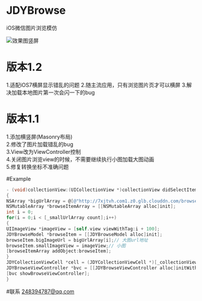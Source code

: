 # JDYBrowse
iOS微信图片浏览模仿

![效果图竖屏](https://raw.githubusercontent.com/JDY0306/JDYBrowse/master/browse1.gif)

# 版本1.2
1.适配iOS7横屏显示错乱的问题
2.随主流应用，只有浏览图片页才可以横屏
3.解决加载本地图片第一次会闪一下的bug

# 版本1.1
1.添加横竖屏(Masonry布局)<br/>
2.修改了图片加载错乱的bug<br/>
3.View改为ViewController控制<br/>
4.关闭图片浏览view的时候，不需要继续执行小图加载大图动画<br/>
5.修复转换坐标不准确问题

#Example
```Objective-c
- (void)collectionView:(UICollectionView *)collectionView didSelectItemAtIndexPath:(NSIndexPath *)indexPath
{
NSArray *bigUrlArray = @[@"http://7xjtvh.com1.z0.glb.clouddn.com/browse01.jpg",@"http://7xjtvh.com1.z0.glb.clouddn.com/browse02.jpg",@"http://7xjtvh.com1.z0.glb.clouddn.com/browse03.jpg",@"http://7xjtvh.com1.z0.glb.clouddn.com/browse04.jpg",@"http://7xjtvh.com1.z0.glb.clouddn.com/browse05.jpg",@"http://7xjtvh.com1.z0.glb.clouddn.com/browse06.jpg",@"http://7xjtvh.com1.z0.glb.clouddn.com/browse07.jpg",@"http://7xjtvh.com1.z0.glb.clouddn.com/browse08.jpg",@"http://7xjtvh.com1.z0.glb.clouddn.com/browse09.jpg",@"http://7xjtvh.com1.z0.glb.clouddn.com/browse03.jpg"];
NSMutableArray *browseItemArray = [[NSMutableArray alloc]init];
int i = 0;
for(i = 0;i < [_smallUrlArray count];i++)
{
UIImageView *imageView = [self.view viewWithTag:i + 100];
JDYBrowseModel *browseItem = [[JDYBrowseModel alloc]init];
browseItem.bigImageUrl = bigUrlArray[i];// 大图url地址
browseItem.smallImageView = imageView;// 小图
[browseItemArray addObject:browseItem];
}
JDYCollectionViewCell *cell = (JDYCollectionViewCell *)[_collectionView cellForItemAtIndexPath:indexPath];
JDYBrowseViewController *bvc = [[JDYBrowseViewController alloc]initWithBrowseItemArray:browseItemArray currentIndex:cell.imageView.tag - 100];
[bvc showBrowseViewController];
}
```
#联系
248394787@qq.com
